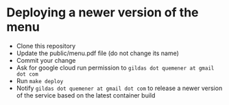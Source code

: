 # Deploying a newer version of the menu

- Clone this repository
- Update the public/menu.pdf file (do not change its name)
- Commit your change
- Ask for google cloud run permission to `gildas dot quemener at gmail dot com`
- Run `make deploy`
- Notify `gildas dot quemener at gmail dot com` to release a newer version of the service based on the latest container build
